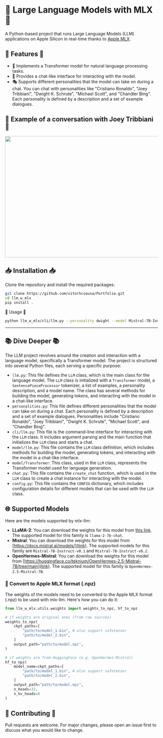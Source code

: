 # 🚀 Large Language Models with MLX 🚀
A Python-based project that runs Large Language Models (LLM) applications on Apple Silicon in real-time thanks to [Apple MLX](https://github.com/ml-explore/mlx).

## 🌟 Features 🌟

- 🤖 Implements a Transformer model for natural language processing tasks.
- 💬 Provides a chat-like interface for interacting with the model.
- 🎭 Supports different personalities that the model can take on during a chat. You can chat with personalities like "Cristiano Ronaldo", "Joey Tribbiani", "Dwight K. Schrute", "Michael Scott", and "Chandler Bing". Each personality is defined by a description and a set of example dialogues.

## 💬 Example of a conversation with Joey Tribbiani 💬

<img src="/utils/llm_w_mlx-joey-conversation.png" width="800" height="400">

## 📥 Installation 📥

Clone the repository and install the required packages:

```bash
git clone https://github.com/vitorhcsousa/Portfolio.git
cd llm_w_mlx
pip install .
```

🚀 Usage 🚀

```bash
python llm_w_mlx/cli/llm.py --personality dwight --model Mistral-7B-Instruct-v0.1 --weights path_to_weights --tokenizer path_to_tokenizer --max_tokens 500
```





---
## 📚 Dive Deeper 📚

The LLM project revolves around the creation and interaction with a language model, specifically a Transformer model. The project is structured into several Python files, each serving a specific purpose:

- `llm.py`: This file defines the `LLM` class, which is the main class for the language model. The `LLM` class is initialized with a `Transformer` model, a `SentencePieceProcessor` tokenizer, a list of examples, a personality description, and a model name. The class has several methods for building the model, generating tokens, and interacting with the model in a chat-like interface.
- `personalities.py`: This file defines different personalities that the model can take on during a chat. Each personality is defined by a description and a set of example dialogues. Personalities include "Cristiano Ronaldo", "Joey Tribbiani", "Dwight K. Schrute", "Michael Scott", and "Chandler Bing".
- `cli/llm.py`: This file is the command-line interface for interacting with the `LLM` class. It includes argument parsing and the main function that initializes the `LLM` class and starts a chat.
- `model/llm.py`: This file contains the `LLM` class definition, which includes methods for building the model, generating tokens, and interacting with the model in a chat-like interface.
- `model/Transformer`: This class, used in the `LLM` class, represents the Transformer model used for language generation.
- `chat.py`: This file contains the `create_chat` function, which is used in the `LLM` class to create a chat instance for interacting with the model.
- `config.py`: This file contains the `CONFIG` dictionary, which includes configuration details for different models that can be used with the `LLM` class.


## 🌐 Supported Models

Here are the models supported by mlx-llm:

- **LLaMA-2**: You can download the weights for this model from [this link](https://ai.meta.com/resources/models-and-libraries/llama-downloads/). The supported model for this family is `llama-2-7b-chat`.
- **Mistral**: You can download the weights for this model from [https://docs.mistral.ai/models/](link). The supported models for this family are `Mistral-7B-Instruct-v0.1` and `Mistral-7B-Instruct-v0.2`.
- **OpenHermes-Mistral**: You can download the weights for this model from [https://huggingface.co/teknium/OpenHermes-2.5-Mistral-7B/tree/main](link). The supported model for this family is `OpenHermes-2.5-Mistral-7B`.

### 🍏 Convert to Apple MLX format (.npz)

The weights of the models need to be converted to the Apple MLX format (.npz) to be used with mlx-llm. Here's how you can do it:


```python
from llm_w_mlx.utils.weights import weights_to_npz, hf_to_npz

# if weights are original ones (from raw sources)
weights_to_npz(
    ckpt_paths=[
        "path/to/model_1.bin", # also support safetensor
        "path/to/model_2.bin",
    ]
    output_path="path/to/model.npz",
)

# if weights are from HuggingFace (e.g. OpenHermes-Mistral)
hf_to_npz(
    model_name=ckpt_paths=[
        "path/to/model_1.bin", # also support safetensor
        "path/to/model_2.bin",
    ]
    output_path="path/to/model.npz",
    n_heads=32,
    n_kv_heads=8
)
```

## 🤝 Contributing 🤝
Pull requests are welcome. For major changes, please open an issue first to discuss what you would like to change.
